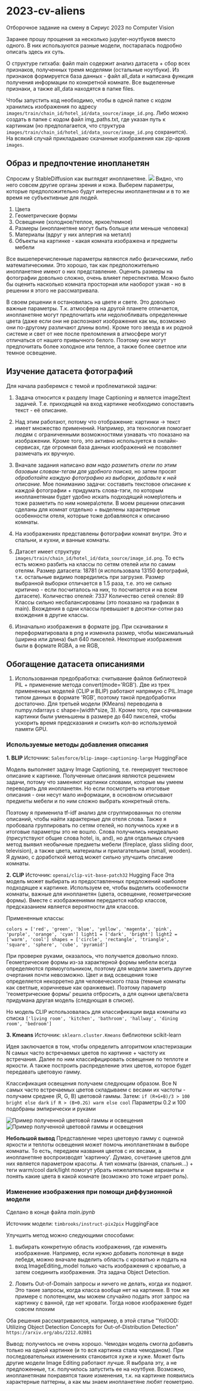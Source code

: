 # 2023-cv-aliens
Отборочное задание на смену в Сириус 2023 по Computer Vision

Заранее прошу прощения за несколько jupyter-ноутбуков вместо одного. В них используются разные модели, постаралась подробно описать здесь их суть.

О структуре гитхаба: файл main содержит анализ датасета + сбор всех признаков, полученных тремя моделями (остальные ноутбуки). Из признаков формируется база данных - файл all_data и написана функция получения информации по конкретной комнате.
Все выделенные признаки, а также all_data находятся в папке files.

Чтобы запустить код необходимо, чтобы в одной папке с кодом хранились изображения по адресу `images/train/chain_id/hotel_id/data_source/image_id.png`. Либо можно создать в папке с кодом файл img_paths.txt, где указан путь к картинкам (но предполагается, что структура `images/train/chain_id/hotel_id/data_source/image_id.png` сохранится). На всякий случай прикладываю скачанные изображения как zip-архив `images`.

## Образ и предпочтение инопланетян ##
Спросим у StableDiffusion как выглядят инопланетяне.
![](pics/alien.png)
Видно, что него совсем другие органы зрения и кожа. Выберем параметры, которые предположительно будут интересны инопланетянам и в то же время не субъективные для людей.

1) Цвета
2) Геометрические формы
3) Освещение (холодное/теплое, яркое/темное)
4) Размеры (инопланетяне могут быть больше или меньше человека)
5) Материалы (вдруг у них аллергия на металл)
6) Объекты на картинке - какая комната изображена и предметы мебели

Все вышеперечисленные параметры являются либо физическими, либо математическими. Это хорошо, так как предположительно инопланетяне имеют о них представление.
Оценить размеры на фотографии довольно сложно, очень влияет переспектива. Можно было бы оценить насколько комната просторная или наоборот узкая - но в решении я этого не рассматривала.

В своем решении я остановилась на цвете и свете. Это довольно важные параметры. Т.к. атмосфера на другой планете отличается, инопланетяне могут предпочитать или недолюбливать определенные цвета (даже если они не распознают изображения как мы, возможно они по-другому различают длины волн). Кроме того звезда в их родной системе и свет от нее после преломления в атмосфере могут отличаться от нашего привычного белого. Поэтому они могут предпочитать более холодное или теплое, а также более светлое или темное освещение.


## Изучение датасета фотографий ##
Для начала разберемся с темой и проблематикой задачи:

1) Задача относится к разделу Image Captioning и является image2text задачей. Т.е. приходящей на вход картинке необходимо сопоставить текст - её описание.

2) Над этим работают, потому что отображение: картинки -> текст имеет множество применений. Например, эта технология помогает людям с ограниченными возможностями узнавать что показано на изображении. Кроме того, это активно используется в онлайн-сервисах, где огромная база данных изображений не позволяет размечать их вручную.

3) Вначале задания написано *вам надо разметить отели по этим базовым словам-тегам для удобного поиска*, но затем просят *обработайте каждую фотографию из выборки, добавьте к ней описание.* Мое пониманию задачи: составить текстовое описание к каждой фотографии + придумать слова-тэги, по которым инопланетянам будет удобно искать подходящий номер\отель и тоже разметить по ним номера\отели. В моем решении описания сделаны для комнат отдельно + выделены характерные особенности отеля, которые тоже добавляются к описанию комнаты. 

4) На изображениях представлены фотографии комнат внутри. Это и спальни, и кухни, и ванные комнаты.

5) Датасет имеет структуру `images/train/chain_id/hotel_id/data_source/image_id.png`. То есть есть можно разбить на классы по сетям отелей или по самим отелям. Размер датасета: 18781 (я использовала 13150 фотографий, т.к. остальные видимо повредились при загрузке. Размер выбранной выборки отличается в 1.5 раза, т.е. это не сильно критично - если посчиталось на них, то посчитается и на всем датасете).
   Количество отелей:  7337
   Количество сетей отелей:  89
Классы сильно несбалансированы (это показано на графиках в main). Вхождения в одни классы превышает в десятки-сотни раз вхождения в другие классы.

6) Изначально изображения в формате jpg. При скачивании я переформатировала в png и изменила размер, чтобы максимальный (ширина или длина) был 640 пикселей. Некоторые изображения были в формате RGBA, а не RGB, 


## Обогащение датасета описаниями ##

1) Использованная предобработка: считывание файлов библиотекой PIL + применение метода convert(mode='RGB'). Две из трех примененных моделей (CLIP и BLIP) работают напрямую с PIL.Image типом данных в формате 'RGB', поэтому такой предобработки достаточно. Для третьей модели (KMeans) переводила в numpy.ndarrays c shape=(width*size, 3). Кроме того, при скачивании картинки были уменьшены в размере до 640 пикселей, чтобы ускорить время предсказания и снизить кол-во используемой памяти GPU.


### Используемые методы добавления описания ###

**1. BLIP** 
Источник: `Salesforce/blip-image-captioning-large` HuggingFace

Модель выполняет задачу Image Captioning, т.е. генерирует текстовое описание к картинке. Полученные описания являются решением задачи, потому что заменяют картинки словами, которые мы умеем переводить для инопланетян. Но если посмотреть на итоговые описания - они несут мало информации, в основном описывают предметы мебели и по ним сложно выбрать конкретный отель.

Поэтому я применила tf-idf анализ для сгруппированных по отелям описаний, чтобы найти характерные для отеля слова. Также я пробовала группировать по сетям отелей, но получилось хуже и в итоговые параметры это не вошло. Слова получились неидеально (присутствуют общие слова hotel, is, and), но для отдельных случаев метод выявил необычные предметы мебели (fireplace, glass sliding door, television), а также цвета, материалы и прилагательные (small, wooden). Я думаю, с доработкой метод может сильно улучшить описание комнаты.

**2. CLIP**
Источник: `openai/clip-vit-base-patch32` Hugging Face
Эта модель может выбирать из предоставленных предложений наиболее подходящее к картинке. Используем ее, чтобы выделить особенности комнаты, важные для инопланетян (цвета, освещение, геометрические формы). Вместе с изображениями передается набор классов, предсказанием является вероятности для классов.

Примененные классы: 

`colors = ['red', 'green', 'blue', 'yellow', 'magenta', 'pink', 'purple', 'orange', 'cyan']
light1 = ['dark', 'bright']
light2 = ['warm', 'cool']
shapes = ['circle', 'rectangle', 'triangle', 'square', 'sphere', 'cube', 'pyramid']`

При проверке руками, оказалось, что получается довольно плохо. Геометрические формы из-за характерной формы мебели всегда определяются прямоугольником, поэтому для модели заметить другие очертания почти невозможно. Цвет и вид освещения тоже определяется некорретно для человеческого глаза (темные комнаты как светлые, коричневые как оранжевые).
Поэтому параметр 'геометрические формы' решила отбросить, а для оценки цвета/света придумана другая модель (следующая в списке).

Но модель CLIP использовалась для классификации вида комнаты из списка
`['living room', 'kitchen', 'bathroom', 'hallway', 'dining room', 'bedroom']`

**3. Kmeans**
Источник: `sklearn.cluster.Kmeans` библиотеки scikit-learn

Идея заключается в том, чтобы определить алгоритмом кластеризации N самых часто встречаемых цветов по картинке + частоту их встречания. Далее по ним классифицировать освещение по теплоте и яркости. А также построить распределение этих цветов, которое будет передавать цветовую гамму. 

Классификация освещения получаем следующим образом. Все N самых часто встречаемых цветов складываем с весами их частоты - получаем среднее (R, G, B) цветовой гаммы. Затем:
`if (R+G+B)/3 > 100 bright else dark`
`if R > (B+0.2G) warm else cool`
Параметры 0.2 и 100 подобраны эмпирически и руками

![Пример полученной цветовой гаммы и освещения](pics/Kmeans_example.png)
![Пример полученной цветовой гаммы и освещения](pics/Kmeans_example1.png)

**Небольшой вывод**
Представление через цветовую гамму с оценкой яркости и теплоты освещения может помочь инопланетянам в выборе комнаты. То есть, передаем названия цветов с их весами, а инопланетяне воспроизводят 'картинку'. Думаю, сочетание цветов для них является параметром красоты. А тип комнаты (ванная, спальня...) + теги warm/cool dark/light помогут убрать нежелательные варианты и понять какие цвета в какой комнате (возможно это тоже играет роль).

### Изменение изображения при помощи диффузионной модели ###
Сделано в конце файла *main.ipynb*

Источник модели: `timbrooks/instruct-pix2pix` HuggingFace

Улучшить метод можно следующими способами:
1) выбирать конкретную область изображения, где изменять изображение. Например, если нужно добавить полотенце в виде лебедя, можно вначале выделить область с кроватью и подать на вход ImageEditing_model только часть изображения с кроватью, а затем соединить изображения. Эта задача Object Detection.

2) Ловить Out-of-Domain запросы и ничего не делать, когда их подают. Это такие запросы, когда класса вообще нет на картинке. В том же примере с полотенцем, мы можем случайно подать этот запрос на картинку с ванной, где нет кровати. Тогда новое изображение будет совсем плохим

Оба решения рассматриваются, например, в этой статье "YolOOD: Utilizing Object Detection Concepts for Out-of-Distribution Detection" `https://arxiv.org/abs/2212.02081`

Вывод: получилось не очень хорошо. Чемодан модель смогла добавить только на одной картинке (и то вся картинка стала чемоданом). При последовательных изменениях становится хуже и хуже. Может быть другие модели Image Editing работают лучше. Я выбрала эту, а не предложенные, т.к. получилось запустить ее на ноутбуке. Возможно, инопланетянам понравятся такие изменения, т.к. на картинке появились характерные паттерны, а как мы знаем инопланетяне любят геометрию.
